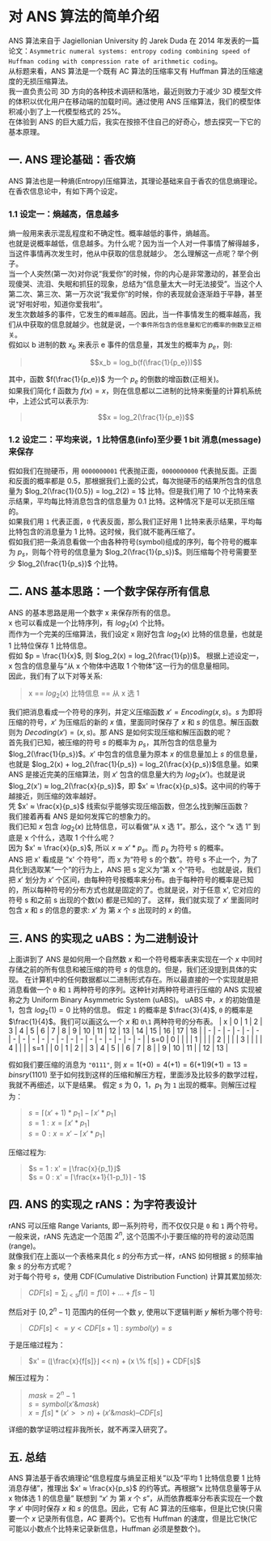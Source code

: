 # 对 ANS 算法的简单介绍
ANS 算法来自于  Jagiellonian University 的 Jarek Duda 在 2014 年发表的一篇论文：`Asymmetric numeral systems:
entropy coding combining speed of Huffman coding with compression rate of arithmetic coding`。  
从标题来看，ANS 算法是一个既有 AC 算法的压缩率又有 Huffman 算法的压缩速度的无损压缩算法。  
我一直负责公司 3D 方向的各种技术调研和落地，最近则致力于减少 3D 模型文件的体积以优化用户在移动端的加载时间。通过使用 ANS 压缩算法，我们的模型体积减小到了上一代模型格式的 25%。  
在体验到 ANS 的巨大威力后，我实在按捺不住自己的好奇心，想去探究一下它的基本原理。  

## 一. ANS 理论基础：香农熵
ANS 算法也是一种熵(Entropy)压缩算法，其理论基础来自于香农的信息熵理论。  
在香农信息论中，有如下两个设定。  
### 1.1 设定一：熵越高，信息越多
熵一般用来表示混乱程度和不确定性。概率越低的事件，熵越高。  
也就是说概率越低，信息越多。为什么呢？因为当一个人对一件事情了解得越多，当这件事情再次发生时，他从中获取的信息就越少。
怎么理解这一点呢？举个例子。  
当一个人突然(第一次)对你说“我爱你”的时候，你的内心是非常激动的，甚至会出现傻哭、流泪、失眠和抓狂的现象，总结为“信息量太大一时无法接受”。当这个人第二次、第三次、第一万次说“我爱你”的时候，你的表现就会逐渐趋于平静，甚至说“好啦好啦，知道你爱我啦”。  
发生次数越多的事件，它发生的`概率`越高。因此，当一件事情发生的概率越高，我们从中获取的信息就越少。也就是说，`一个事件所包含的信息量和它的概率的倒数呈正相关`。  
假如以 b 进制的数 $x_b$ 来表示 e 事件的信息量，其发生的概率为 $p_e$，则:  
> $$x_b = log_b(f(\frac{1}{p_e}))$$  
 
其中，函数 $f(\frac{1}{p_e})$ 为一个 $p_e$ 的倒数的增函数(正相关)。  
如果我们简化 f 函数为 $f(x) = x$，则在信息都以二进制的比特来衡量的计算机系统中，上述公式可以表示为: 
> $$x = log_2(\frac{1}{p_e})$$  

### 1.2 设定二：平均来说，1 比特信息(info)至少要 1 bit 消息(message)来保存
假如我们在抛硬币，用 `0000000001` 代表抛正面，`0000000000` 代表抛反面。正面和反面的概率都是 0.5，那根据我们上面的公式，每次抛硬币的结果所包含的信息量为 $log_2(\frac{1}{0.5}) = log_2(2) = 1$ 比特。但是我们用了 10 个比特来表示结果，平均每比特消息包含的信息量为 0.1 比特。这种情况下是可以无损压缩的。  
如果我们用 `1` 代表正面，`0` 代表反面，那么我们正好用 1 比特来表示结果，平均每比特包含的消息量为 1 比特。这时候，我们就不能再压缩了。  
假如我们把一条消息看做一个由各种符号(symbol)组成的序列，每个符号的概率为 $p_s$，则每个符号的信息量为 $log_2(\frac{1}{p_s})$。则压缩每个符号需要至少 $log_2(\frac{1}{p_s})$ 个比特。

## 二. ANS 基本思路：一个数字保存所有信息
ANS 的基本思路是用一个数字 x 来保存所有的信息。  
x 也可以看成是一个比特序列，有 $log_2(x)$ 个比特。  
而作为一个完美的压缩算法，我们设定 x 刚好包含 $log_2(x)$ 比特的信息量，也就是 1 比特位保存 1 比特信息。  
假如 $p = \frac{1}{x}$, 则 $log_2(x) = log_2(\frac{1}{p})$。 根据上述设定一，x 包含的信息量与“从 x 个物体中选取 1 个物体”这一行为的信息量相同。  
因此，我们有了以下对等关系:
> x == $log_2(x)$ 比特信息 == 从 x 选 1  

我们把消息看成一个符号的序列，并定义压缩函数 $x' = Encoding(x, s)$。$s$ 为即将压缩的符号，$x'$ 为压缩后的新的 $x$ 值，里面同时保存了 $x$ 和 $s$ 的信息。解压函数则为 $Decoding(x') = (x, s)$。那 ANS 是如何实现压缩和解压函数的呢？  
首先我们已知，被压缩的符号 $s$ 的概率为 $p_s$，其所包含的信息量为 $log_2(\frac{1}{p_s})$。$x'$ 中包含的信息量为原本 $x$ 的信息量加上 $s$ 的信息量，也就是 $log_2(x) + log_2(\frac{1}{p_s}) = log_2(\frac{x}{p_s})$信息量。如果 ANS 是接近完美的压缩算法，则 $x'$ 包含的信息量大约为 $log_2(x')$。也就是说 $log_2(x') ≈ log_2(\frac{x}{p_s})$，即 $x' ≈ \frac{x}{p_s}$。这中间的约等于越接近，则压缩的效率越好。  
凭 $x' ≈ \frac{x}{p_s}$ 线索似乎能够实现压缩函数，但怎么找到解压函数？  
我们接着再看 ANS 是如何发挥它的想象力的。  
我们已知 $x$ 包含 $log_2(x)$ 比特信息，可以看做“从 x 选 1”。那么，这个 “x 选 1” 到底是 x 个什么，选取 1 个什么呢？  
因为 $x' ≈ \frac{x}{p_s}$, 所以 $x ≈ x' * {p_s}$。而 $p_s$ 为符号 s 的概率。  
ANS 把 x' 看成是 “x' 个符号”，而 x 为“符号 s 的个数”。符号 s 不止一个，为了具化到选取某“一个”的行为上，ANS 把 s 定义为“第 x 个”符号。
也就是说，我们把 $x'$ 划分为 $x'$ 个区间，由每种符号按概率来分布。由于每种符号的概率是已知的，所以每种符号的分布方式也就是固定的了。也就是说，对于任意 x', 它对应的符号 s 和之前 s 出现的个数(x) 都是已知的了。
这样，我们就实现了 $x'$ 里面同时包含 $x$ 和 $s$ 的信息的要求: $x'$ 为 第 $x$ 个 $s$ 出现时的 $x$ 的值。

## 三. ANS 的实现之 uABS：为二进制设计
上面讲到了 ANS 是如何用一个自然数 $x$ 和一个符号概率表来实现在一个 $x$ 中同时存储之前的所有信息和被压缩的符号 $s$ 的信息的。但是，我们还没提到具体的实现。
在计算机中的任何数据都以二进制形式存在。所以最直接的一个实现就是把消息看做一个 `0` 和 `1` 两种符号的序列。这种针对两种符号进行压缩的 ANS 实现被称之为 Uniform Binary Asymmetric System (uABS)。
uABS 中，$x$ 的初始值是 1，包含 $log_2(1) = 0$ 比特的信息。
假定 `1` 的概率是 $\frac{3}{4}$, `0` 的概率是 $\frac{1}{4}$。我们可以画这么一个 $x$ 和 `0\1` 两种符号的分布表。
| x   | 0 | 1 | 2 | 3 | 4 | 5 | 6 | 7 | 8 | 9 | 10 | 11 | 12 | 13 | 14 | 15 | 16 | 17 | 18 |
| -   | - | - | - | - | - | - | - | - | - | - | -  | -  | -  | -  | -  | -  | -  | -  | -  |
| s=0 | 0 |   |   |   | 1 |   |   |   | 2 |   |    |    |  3 |    |    |    |  4 |    |    |
| s=1 |   | 0 | 1 | 2 |   | 3 | 4 | 5 |   | 6 |  7 |  8 |    |  9 | 10 | 11 |    | 12 | 13 |  

假如我们要压缩的消息为 `"0111"`, 则 $x = 1 (+0) = 4 (+1) = 6 (+1) 9 (+1) = 13 = binsry(1101)$
至于如何找到这样的压缩和解压方程，里面涉及比较多的数学过程，我就不再细述，以下是结果。
假定 $s$ 为 ${0， 1}$，$p_1$ 为 `1` 出现的概率。则解压过程为：  
> $s = ⌈(x'+1)*p_1⌉ - ⌈x'*p_1​⌉$  
> $s = 1: x = ⌈x' * p_1⌉$ ​  
> $s = 0 : x = x' - ⌈x' * p_1⌉$  

压缩过程为: ​
> $s = 1 : x' = ⌊\frac{x}{p_1}⌋$  
> $s = 0 : x' = ⌈\frac{x+1}{1-p_1}⌉ - 1$ 

## 四. ANS 的实现之 rANS：为字符表设计
rANS 可以压缩 Range Variants, 即一系列符号，而不仅仅只是 `0` 和 `1` 两个符号。  
一般来说，rANS 先选定一个范围 $2^n$, 这个范围不小于要压缩的符号的波动范围(range)。  
就像我们在上面以一个表格来具化 $s$ 的分布方式一样，rANS 如何根据 $s$ 的频率抽象 $s$ 的分布方式呢？  
对于每个符号 $s$，使用 CDF(Cumulative Distribution Function) 计算其累加频次:  
> $CDF[s] = \sum_{i<s}f[i] = f[0] + ... + f[s-1]$    
 
然后对于 $[0, 2^n-1]$ 范围内的任何一个数 $y$, 使用以下逻辑判断 $y$ 解析为哪个符号:  
> $CDF[s] <= y < CDF[s+1]: symbol(y) = s$

于是压缩过程为：
> $x' = (⌊\frac{x}{f[s]}⌋ << n) + (x \% f[s] ) + CDF[s]​$

解压过程为：
> $mask = 2^n -1$  
> $s = symbol(x' \& mask)​$  
> $x = f[s] * (x' >> n) + (x' \& mask) – CDF[s]​$  

详细的数学证明过程非我所长，就不再深入研究了。

## 五. 总结
ANS 算法基于香农熵理论“信息程度与熵呈正相关”以及“平均 1 比特信息要 1 比特消息存储”，推理出 $x' ≈ \frac{x}{p_s}$ 的约等式。再根据“x 比特信息量等于从 x 物体选 1 的信息量” 联想到 “$x'$ 为 第 $x$ 个 $s$”，从而依靠概率分布表实现在一个数字 $x'$ 中同时保存 $x$ 和 $s$ 的信息。因此，它有 AC 算法的压缩率，但是比它快(只需要一个 $x$ 记录所有信息，AC 要两个)。它也有 Huffman 的速度，但是比它快(它可能以小数点个比特来记录新信息，Huffman 必须是整数个)。
